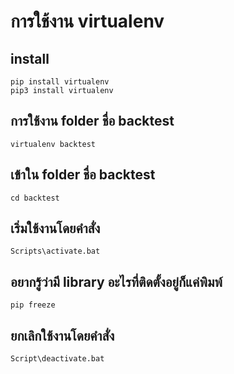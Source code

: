 # การใช้งาน virtualenv

## install 

```
pip install virtualenv
pip3 install virtualenv
```

## การใช้งาน folder ชื่อ backtest

```
virtualenv backtest
```

## เข้าใน folder ชื่อ backtest

```
cd backtest
```

## เริ่มใช้งานโดยคำสั่ง

```
Scripts\activate.bat
```

## อยากรู้ว่ามี library อะไรที่ติดตั้งอยู่ก็แค่พิมพ์

```
pip freeze
```

## ยกเลิกใช้งานโดยคำสั่ง

```
Script\deactivate.bat
```

